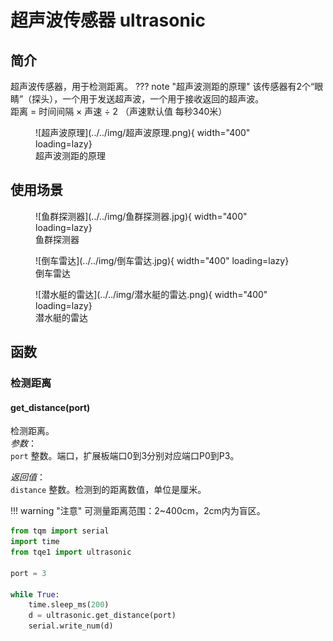 # 超声波传感器 ultrasonic

## 简介

超声波传感器，用于检测距离。
??? note "超声波测距的原理"
    该传感器有2个“眼睛”（探头），一个用于发送超声波，一个用于接收返回的超声波。<br>
    距离 = 时间间隔 × 声速 ÷ 2 （声速默认值 每秒340米）<br>

<figure markdown>
  ![超声波原理](../../img/超声波原理.png){ width="400" loading=lazy}
  <figcaption>超声波测距的原理</figcaption>
</figure>

## 使用场景
<figure markdown>
  ![鱼群探测器](../../img/鱼群探测器.jpg){ width="400" loading=lazy}
  <figcaption>鱼群探测器</figcaption>
</figure>
<figure markdown>
  ![倒车雷达](../../img/倒车雷达.jpg){ width="400" loading=lazy}
  <figcaption>倒车雷达</figcaption>
</figure>
<figure markdown>
  ![潜水艇的雷达](../../img/潜水艇的雷达.png){ width="400" loading=lazy}
  <figcaption>潜水艇的雷达</figcaption>
</figure>

## 函数

### 检测距离

#### get_distance(port)

检测距离。<br>
*参数*：<br>
`port` 整数。端口，扩展板端口0到3分别对应端口P0到P3。</br>

*返回值*：<br>
`distance` 整数。检测到的距离数值，单位是厘米。

!!! warning "注意"
    可测量距离范围：2~400cm，2cm内为盲区。

```py title="ultrasonicDistance.py" linenums="1" hl_lines="3 9"
from tqm import serial
import time
from tqe1 import ultrasonic

port = 3

while True:
    time.sleep_ms(200)
    d = ultrasonic.get_distance(port)
    serial.write_num(d)

```
